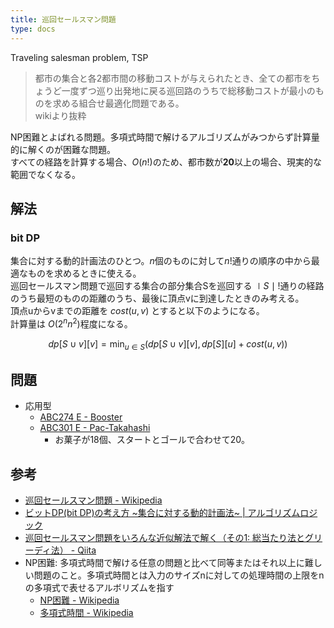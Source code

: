 ```yaml
---
title: 巡回セールスマン問題
type: docs
---
```


Traveling salesman problem, TSP  

> 都市の集合と各2都市間の移動コストが与えられたとき、全ての都市をちょうど一度ずつ巡り出発地に戻る巡回路のうちで総移動コストが最小のものを求める組合せ最適化問題である。  
> wikiより抜粋

NP困難とよばれる問題。多項式時間で解けるアルゴリズムがみつからず計算量的に解くのが困難な問題。  
すべての経路を計算する場合、$O(n!)$のため、都市数が**20**以上の場合、現実的な範囲でなくなる。  

## 解法

### bit DP

集合に対する動的計画法のひとつ。$n$個のものに対して$n!$通りの順序の中から最適なものを求めるときに使える。  
巡回セールスマン問題で巡回する集合の部分集合Sを巡回する $\mid S \mid!$通りの経路のうち最短のものの距離のうち、最後に頂点vに到達したときのみ考える。  
頂点uからvまでの距離を $cost(u,v)$ とすると以下のようになる。  
計算量は $O(2^nn^2)$程度になる。

$$dp[S \cup {v}][v] = \min_{u \in S}(dp[S \cup {v}][v], dp[S][u] + cost(u, v))$$

## 問題

- 応用型
  - [ABC274 E - Booster](https://atcoder.jp/contests/abc274/tasks/abc274_e)
  - [ABC301 E - Pac-Takahashi](https://atcoder.jp/contests/abc301/tasks/abc301_e)
    - お菓子が18個、スタートとゴールで合わせて20。

## 参考

- [巡回セールスマン問題 - Wikipedia](https://ja.wikipedia.org/wiki/%E5%B7%A1%E5%9B%9E%E3%82%BB%E3%83%BC%E3%83%AB%E3%82%B9%E3%83%9E%E3%83%B3%E5%95%8F%E9%A1%8C)
- [ビットDP(bit DP)の考え方 ~集合に対する動的計画法~ | アルゴリズムロジック](https://algo-logic.info/bit-dp/)
- [巡回セールスマン問題をいろんな近似解法で解く（その1: 総当たり法とグリーディ法） - Qiita](https://qiita.com/take314/items/dc2e6cf6d97889923c8b)
- NP困難: 多項式時間で解ける任意の問題と比べて同等またはそれ以上に難しい問題のこと。多項式時間とは入力のサイズnに対しての処理時間の上限をnの多項式で表せるアルボリズムを指す
  - [NP困難 - Wikipedia](https://ja.wikipedia.org/wiki/NP%E5%9B%B0%E9%9B%A3)
  - [多項式時間 - Wikipedia](https://ja.wikipedia.org/wiki/%E5%A4%9A%E9%A0%85%E5%BC%8F%E6%99%82%E9%96%93#:~:text=%E5%A4%9A%E9%A0%85%E5%BC%8F%E6%99%82%E9%96%93%EF%BC%88%E3%81%9F%E3%81%93%E3%81%86%E3%81%97,%E8%A1%A8%E3%81%95%E3%82%8C%E3%82%8B%E8%A8%88%E7%AE%97%E6%99%82%E9%96%93%E3%80%82&text=%E3%81%AE%E5%A4%9A%E9%A0%85%E5%BC%8F%E3%81%A7%E8%A1%A8%E7%8F%BE%E3%81%A7%E3%81%8D%E3%82%8B,%E3%81%93%E3%81%A8%E3%81%AB%E6%B3%A8%E6%84%8F%E3%81%95%E3%82%8C%E3%81%9F%E3%81%84%E3%80%82)
